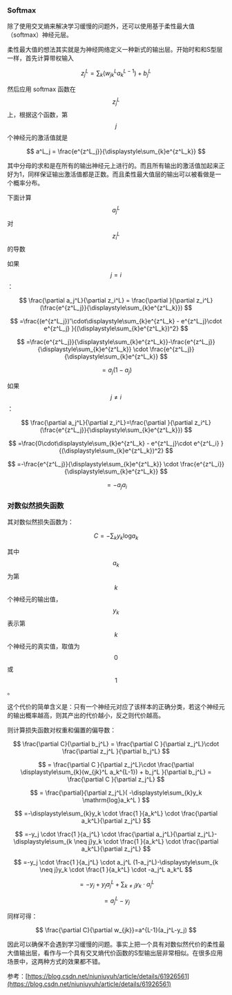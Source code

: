 ### Softmax

除了使用交叉熵来解决学习缓慢的问题外，还可以使用基于柔性最大值（softmax）神经元层。

柔性最大值的想法其实就是为神经网络定义一种新式的输出层。开始时和和S型层一样，首先计算带权输入


$$
z^L_j=\displaystyle\sum_{k}(w_{jk}^L a_k^{L-1}) + b_j^L
$$


然后应用 softmax 函数在$$z^L_j$$上，根据这个函数，第$$j$$个神经元的激活值就是


$$
a^L_j = \frac{e^{z^L_j}}{\displaystyle\sum_{k}e^{z^L_k}}
$$


其中分母的求和是在所有的输出神经元上进行的。而且所有输出的激活值加起来正好为1，同样保证输出激活值都是正数。而且柔性最大值层的输出可以被看做是一个概率分布。

下面计算$$a^L_j$$对$$z_i^L$$的导数

如果$$j=i$$：


$$
\frac{\partial a_j^L}{\partial z_i^L} = \frac{\partial }{\partial z_i^L}(\frac{e^{z^L_j}}{\displaystyle\sum_{k}e^{z^L_k}})
$$



$$
=\frac{(e^{z^L_j})'\cdot\displaystyle\sum_{k}e^{z^L_k} - e^{z^L_j}\cdot e^{z^L_j} }{(\displaystyle\sum_{k}e^{z^L_k})^2}
$$



$$
=\frac{e^{z^L_j}}{\displaystyle\sum_{k}e^{z^L_k}}-\frac{e^{z^L_j}}{\displaystyle\sum_{k}e^{z^L_k}} \cdot \frac{e^{z^L_j}}{\displaystyle\sum_{k}e^{z^L_k}}
$$



$$
=a_j (1-a_j)
$$


如果$$j \neq i$$：


$$
\frac{\partial a_j^L}{\partial z_i^L}=\frac{\partial }{\partial z_i^L}(\frac{e^{z^L_j}}{\displaystyle\sum_{k}e^{z^L_k}})
$$



$$
=\frac{0\cdot\displaystyle\sum_{k}e^{z^L_k} - e^{z^L_j}\cdot e^{z^L_i} }{(\displaystyle\sum_{k}e^{z^L_k})^2}
$$



$$
=-\frac{e^{z^L_j}}{\displaystyle\sum_{k}e^{z^L_k}} \cdot \frac{e^{z^L_i}}{\displaystyle\sum_{k}e^{z^L_k}}
$$



$$
= - a_j a_i
$$


### 对数似然损失函数

其对数似然损失函数为：


$$
C=-\displaystyle\sum_{k}y_k \mathrm{log}a_k
$$


其中$$a_k$$为第$$k$$个神经元的输出值，$$y_k$$表示第$$k$$个神经元的真实值，取值为$$0$$或$$1$$。

这个代价的简单含义是：只有一个神经元对应了该样本的正确分类，若这个神经元的输出概率越高，则其产出的代价越小，反之则代价越高。

则计算损失函数对权重和偏置的偏导数：


$$
\frac{\partial C}{\partial b_j^L} = \frac{\partial C }{\partial z_j^L}\cdot \frac{\partial z_j^L }{\partial b_j^L}
$$



$$
= \frac{\partial C }{\partial z_j^L}\cdot \frac{\partial \displaystyle\sum_{k}(w_{jk}^L a_k^{L-1}) + b_j^L }{\partial b_j^L} = \frac{\partial C }{\partial z_j^L}
$$



$$
= \frac{\partial}{\partial z_j^L}( -\displaystyle\sum_{k}y_k \mathrm{log}a_k^L )
$$



$$
=-\displaystyle\sum_{k}y_k \cdot \frac{1 }{a_k^L} \cdot \frac{\partial a_k^L}{\partial z_j^L}
$$



$$
=-y_j \cdot \frac{1 }{a_j^L} \cdot \frac{\partial a_j^L}{\partial z_j^L}-\displaystyle\sum_{k \neq j}y_k \cdot \frac{1 }{a_k^L} \cdot \frac{\partial a_k^L}{\partial z_j^L}
$$



$$
=-y_j \cdot \frac{1 }{a_j^L} \cdot a_j^L (1-a_j^L)-\displaystyle\sum_{k \neq j}y_k \cdot \frac{1 }{a_k^L} \cdot -a_j^L a_k^L
$$



$$
=-y_j + y_j a_j^L +\displaystyle\sum_{k \neq j}y_k \cdot  a_j^L
$$



$$
=a_j^L-y_j
$$


同样可得：


$$
\frac{\partial C}{\partial w_{jk}}=a^{L-1}(a_j^L-y_j)
$$


因此可以确保不会遇到学习缓慢的问题。事实上把一个具有对数似然代价的柔性最大值输出层，看作与一个具有交叉熵代价函数的S型输出层非常相似。在很多应用场景中，这两种方式的效果都不错。

参考：[https://blog.csdn.net/niuniuyuh/article/details/61926561](https://blog.csdn.net/niuniuyuh/article/details/61926561)

